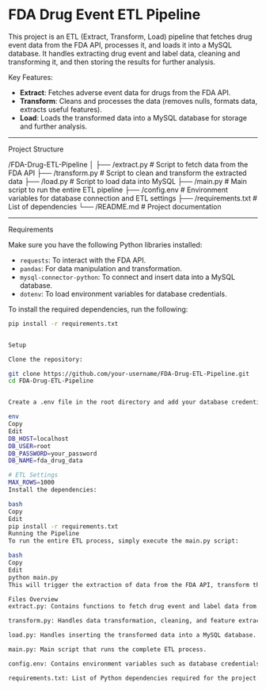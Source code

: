 # FDA Drug Event ETL Pipeline



This project is an ETL (Extract, Transform, Load) pipeline that fetches drug event data from the FDA API, processes it, and loads it into a MySQL database. It handles extracting drug event and label data, cleaning and transforming it, and then storing the results for further analysis.

 Key Features:
- **Extract**: Fetches adverse event data for drugs from the FDA API.
- **Transform**: Cleans and processes the data (removes nulls, formats data, extracts useful features).
- **Load**: Loads the transformed data into a MySQL database for storage and further analysis.

---

Project Structure

/FDA-Drug-ETL-Pipeline │ ├── /extract.py # Script to fetch data from the FDA API ├── /transform.py # Script to clean and transform the extracted data ├── /load.py # Script to load data into MySQL ├── /main.py # Main script to run the entire ETL pipeline ├── /config.env # Environment variables for database connection and ETL settings ├── /requirements.txt # List of dependencies └── /README.md # Project documentation





---

 Requirements

Make sure you have the following Python libraries installed:

- `requests`: To interact with the FDA API.
- `pandas`: For data manipulation and transformation.
- `mysql-connector-python`: To connect and insert data into a MySQL database.
- `dotenv`: To load environment variables for database credentials.

To install the required dependencies, run the following:

```bash
pip install -r requirements.txt


Setup

Clone the repository:

git clone https://github.com/your-username/FDA-Drug-ETL-Pipeline.git
cd FDA-Drug-ETL-Pipeline


Create a .env file in the root directory and add your database credentials:

env
Copy
Edit
DB_HOST=localhost
DB_USER=root
DB_PASSWORD=your_password
DB_NAME=fda_drug_data

# ETL Settings
MAX_ROWS=1000
Install the dependencies:

bash
Copy
Edit
pip install -r requirements.txt
Running the Pipeline
To run the entire ETL process, simply execute the main.py script:

bash
Copy
Edit
python main.py
This will trigger the extraction of data from the FDA API, transform the data, and load it into your MySQL database.

Files Overview
extract.py: Contains functions to fetch drug event and label data from the FDA API.

transform.py: Handles data transformation, cleaning, and feature extraction.

load.py: Handles inserting the transformed data into a MySQL database.

main.py: Main script that runs the complete ETL process.

config.env: Contains environment variables such as database credentials and ETL settings.

requirements.txt: List of Python dependencies required for the project.

